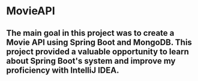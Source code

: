 # MovieAPI


## The main goal in this project was to create a Movie API using Spring Boot and MongoDB.  This project provided a valuable opportunity to learn about Spring Boot's system and improve my proficiency with IntelliJ IDEA.
